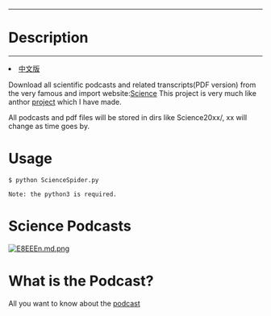 -------------
# Description #
-------------

<li><a href="README_CN.md">中文版</a></li>

Download all scientific podcasts and related transcripts(PDF version) from the very famous and import website:[Science](https://www.sciencemag.org/) This project is very much like anthor [project](https://github.com/QMH-TMY/NaturePodcast) which I have made.

All podcasts and pdf files will be stored in dirs like Science20xx/, xx will change as time goes by.

# Usage #
	$ python ScienceSpider.py

	Note: the python3 is required.

# Science Podcasts #
[![E8EEEn.md.png](https://s2.ax1x.com/2019/04/30/E8EEEn.md.png)](https://imgchr.com/i/E8EEEn)

# What is the Podcast? #
All you want to know  about the [podcast](https://en.wikipedia.org/wiki/Podcast)
